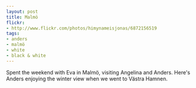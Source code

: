 ```yaml
---
layout: post
title: Malmö
flickr:
- http://www.flickr.com/photos/himynameisjonas/6872156519
tags:
- anders
- malmö
- white
- black & white
---
```

Spent the weekend with Eva in Malmö, visiting Angelina and Anders. Here's Anders enjoying the winter view when we went to Västra Hamnen.
